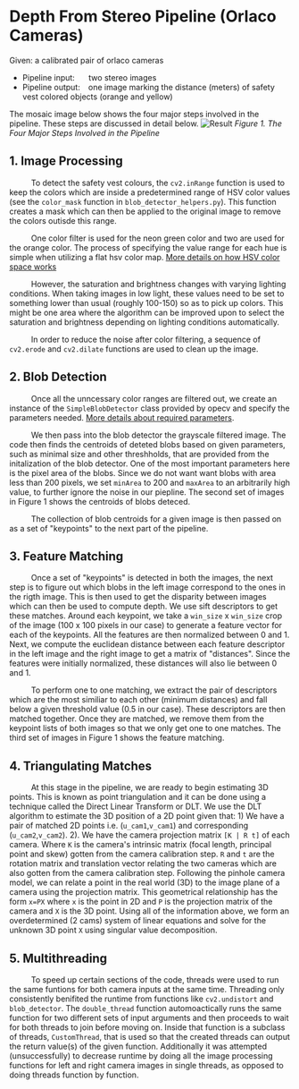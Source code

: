 # Depth From Stereo Pipeline (Orlaco Cameras)

Given: a calibrated pair of orlaco cameras

- Pipeline input: &ensp;&ensp;&ensp;two stereo images
- Pipeline output: &ensp; one image marking the distance (meters) of safety vest colored objects (orange and yellow)

The mosaic image below shows the four major steps involved in the pipeline. These steps are discussed in detail below.
![Result](m-a-c-e/es-internship/dfs.jpg?raw=true)
_Figure 1. The Four Major Steps Involved in the Pipeline_

## 1. Image Processing
&ensp;&ensp;&ensp;&ensp;&ensp;
 To detect the safety vest colours, the `cv2.inRange` function is used to keep the colors which are inside a predetermined range of HSV color values (see the `color_mask` function in `blob_detector_helpers.py`). This function creates a mask which can then be applied to the original image to remove the colors outisde this range. 

&ensp;&ensp;&ensp;&ensp;&ensp;
 One color filter is used for the neon green color and two are used for the orange color. The process of specifying the value range for each hue is simple when utilizing a flat hsv color map. [More details on how HSV color space works](https://cvexplained.wordpress.com/2020/04/28/color-detection-hsv/)

&ensp;&ensp;&ensp;&ensp;&ensp;
 However, the saturation and brightness changes with varying lighting conditions. When taking images in low light, these values need to be set to something lower than usual (roughly 100-150) so as to pick up colors. This might be one area where the algorithm can be improved upon to select the saturation and brightness depending on lighting conditions automatically.

&ensp;&ensp;&ensp;&ensp;&ensp;
 In order to reduce the noise after color filtering, a sequence of `cv2.erode` and `cv2.dilate` functions are used to clean up the image.

## 2. Blob Detection
&ensp;&ensp;&ensp;&ensp;&ensp;
 Once all the unncessary color ranges are filtered out, we create an instance of the `SimpleBlobDetector` class provided by opecv and specify the parameters needed. [More details about required parameters](https://learnopencv.com/blob-detection-using-opencv-python-c/). 

&ensp;&ensp;&ensp;&ensp;&ensp;
 We then pass into the blob detector the grayscale filtered image. The code then finds the centroids of deteted blobs based on given parameters, such as minimal size and other threshholds, that are provided from the initalization of the blob detector. One of the most important parameters here is the pixel area of the blobs. Since we do not want want blobs with area less than 200 pixels, we set `minArea` to 200 and `maxArea` to an arbitrarily high value, to further ignore the noise in our piepline. The second set of images in Figure 1 shows the centroids of blobs deteced.

&ensp;&ensp;&ensp;&ensp;&ensp;
 The collection of blob centroids for a given image is then passed on as a set of "keypoints" to the next part of the pipeline.

## 3. Feature Matching
&ensp;&ensp;&ensp;&ensp;&ensp;
 Once a set of "keypoints" is detected in both the images, the next step is to figure out which blobs in the left image correspond to the ones in the rigth image. This is then used to get the disparity between images which can then be used to compute depth. We use sift descriptors to get these matches. Around each keypoint, we take a `win_size` x `win_size` crop of the image (100 x 100 pixels in our case) to generate a feature vector for each of the keypoints. All the features are then normalized between 0 and 1. Next, we compute the euclidean distance between each feature descriptor in the left image and the right image to get a matrix of "distances". Since the features were initially normalized, these distances will also lie between 0 and 1. 

&ensp;&ensp;&ensp;&ensp;&ensp;
 To perform one to one matching, we extract the pair of descriptors which are the most similiar to each other (minimum distances) and fall below a given threshold value (0.5 in our case). These descriptors are then matched together. Once they are matched, we remove them from the keypoint lists of both images so that we only get one to one matches. The third set of images in Figure 1 shows the feature matching.

## 4. Triangulating Matches
&ensp;&ensp;&ensp;&ensp;&ensp;
 At this stage in the pipeline, we are ready to begin estimating 3D points. This is known as point triangulation and it can be done using a technique called the Direct Linear Transform or DLT. We use the DLT algorithm to estimate the 3D position of a 2D point given that: 1) We have a pair of matched 2D points i.e. (`u_cam1`,`v_cam1`) and corresponding (`u_cam2`,`v_cam2`). 2). We have the camera projection matrix `[K | R t]` of each camera. Where `K` is the camera's intrinsic matrix (focal length, principal point and skew) gotten from the camera calibration step. `R` and `t` are the rotation matrix and translation vector relating the two cameras which are also gotten from the camera calibration step. Following the pinhole camera model, we can relate a point in the real world (3D) to the image plane of a camera using the projection matrix. This geometrical relationship has the form `x=PX` where `x` is the point in 2D and `P` is the projection matrix of the camera and `X` is the 3D point. Using all of the information above, we form an overdetermined (2 cams) system of linear equations and solve for the unknown 3D point `X` using singular value decomposition.

## 5. Multithreading
&ensp;&ensp;&ensp;&ensp;&ensp;
 To speed up certain sections of the code, threads were used to run the same funtions for both camera inputs at the same time. Threading only consistently benifited the runtime from functions like `cv2.undistort` and `blob_detector`. The `double_thread` function automoactically runs the same function for two different sets of input arguments and then proceeds to wait for both threads to join before moving on. Inside that function is a subclass of threads, `CustomThread`, that is used so that the created threads can output the return value(s) of the given function. Additionally it was attempted (unsuccessfully) to decrease runtime by doing all the image processing functions for left and right camera images in single threads, as opposed to doing threads function by function.

